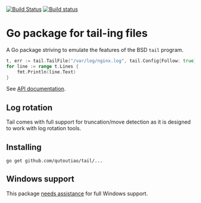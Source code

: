 [![Build Status](https://travis-ci.org/hpcloud/tail.svg)](https://travis-ci.org/hpcloud/tail)
[![Build status](https://ci.appveyor.com/api/projects/status/vrl3paf9md0a7bgk/branch/master?svg=true)](https://ci.appveyor.com/project/Nino-K/tail/branch/master)

# Go package for tail-ing files

A Go package striving to emulate the features of the BSD `tail` program. 

```Go
t, err := tail.TailFile("/var/log/nginx.log", tail.Config{Follow: true})
for line := range t.Lines {
    fmt.Println(line.Text)
}
```

See [API documentation](http://godoc.org/github.com/qutoutiao/tail).

## Log rotation

Tail comes with full support for truncation/move detection as it is
designed to work with log rotation tools.

## Installing

    go get github.com/qutoutiao/tail/...

## Windows support

This package [needs assistance](https://github.com/qutoutiao/tail/labels/Windows) for full Windows support.
